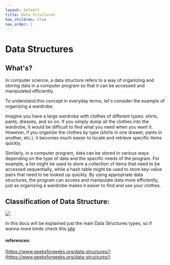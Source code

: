 ```yaml
---
layout: default
title: Data Structures
has_children: true
nav_order: 1
---
```


# Data Structures

## What's?
In computer science, a data structure refers to a way of organizing and storing data in a computer program so that it can be accessed and manipulated efficiently.

To understand this concept in everyday terms, let's consider the example of organizing a wardrobe.

Imagine you have a large wardrobe with clothes of different types: shirts, pants, dresses, and so on. If you simply dump all the clothes into the wardrobe, it would be difficult to find what you need when you want it. However, if you organize the clothes by type (shirts in one drawer, pants in another, etc.), it becomes much easier to locate and retrieve specific items quickly.

Similarly, in a computer program, data can be stored in various ways depending on the type of data and the specific needs of the program. For example, a list might be used to store a collection of items that need to be accessed sequentially, while a hash table might be used to store key-value pairs that need to be looked up quickly. By using appropriate data structures, the program can access and manipulate data more efficiently, just as organizing a wardrobe makes it easier to find and use your clothes.

## Classification of Data Structure:

![](https://media.geeksforgeeks.org/wp-content/uploads/20220520182504/ClassificationofDataStructure-660x347.jpg)

In this docs will be explained just the main Data Structures types, so if wanna more kinds check this [site](https://www.geeksforgeeks.org/advanced-data-structures/)

#### references:

[https://www.geeksforgeeks.org/data-structures/](https://www.geeksforgeeks.org/data-structures/)

